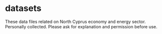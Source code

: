 # datasets
These data files related on North Cyprus economy and energy sector. Personally collected. Please ask for explanation and permission before use.

